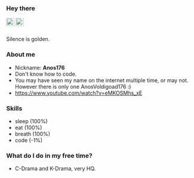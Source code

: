 ### Hey there
<a href="https://t.me/AnosVoldigoad176">
  <img align="left" alt="AnosVoldigoad176's Telegram" width="22px" src="https://cdn.jsdelivr.net/npm/simple-icons@v3/icons/telegram.svg" />
</a>
<a href="https://www.facebook.com/a23161702v/">
  <img align="left" alt="AnosVoldigoad176's Facebook" width="22px" src="https://cdn.jsdelivr.net/npm/simple-icons@v3/icons/facebook.svg" />
  </a>
  <br></br>


Silence is golden.


### About me
- Nickname: **Anos176**
- Don't know how to code.
- You may have seen my name on the internet multiple time, or may not. However there is only one AnosVoldigoad176 :)
- https://www.youtube.com/watch?v=eMKOSMhs_xE


### Skills
- sleep (100%)
- eat (100%)
- breath (100%)
- code (-1%)


### What do I do in my free time?
- C-Drama and K-Drama, very HQ.

